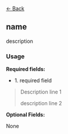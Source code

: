 [<- Back](./index.md)

## name

description

### Usage

**Required fields:**

- 1\. required field
> Description line 1
>
> description line 2

**Optional Fields:**

None